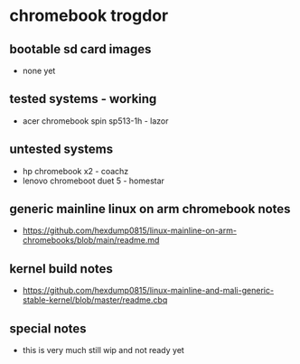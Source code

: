 # chromebook trogdor

## bootable sd card images

- none yet

## tested systems - working

- acer chromebook spin sp513-1h - lazor

## untested systems

- hp chromebook x2 - coachz
- lenovo chromeboot duet 5 - homestar

## generic mainline linux on arm chromebook notes

- https://github.com/hexdump0815/linux-mainline-on-arm-chromebooks/blob/main/readme.md

## kernel build notes

- https://github.com/hexdump0815/linux-mainline-and-mali-generic-stable-kernel/blob/master/readme.cbq

## special notes

- this is very much still wip and not ready yet
